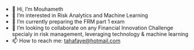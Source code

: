 - 👋 Hi, I’m Mouhameth
- 👀 I’m interested in Risk Analytics and Machine Learning
- 🌱 I’m currently preparing the FRM part 1 exam 
- 💞️ I’m looking to collaborate on any Financial Innovation Challenge specialy in risk management, leveraging technology & machine learning
- 📫 How to reach me: tahafaye@hotmail.com
<!---
mtfaye/mtfaye is a ✨ special ✨ repository because its `README.md` (this file) appears on your GitHub profile.
You can click the Preview link to take a look at your changes.
--->
